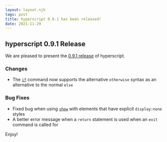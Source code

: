 ```yaml
---
layout: layout.njk
tags: post
title: hyperscript 0.9.1 has been released!
date: 2021-11-29
---
```


## hyperscript 0.9.1 Release

We are pleased to present the
[0.9.1 release](https://unpkg.com/browse/hyperscript.org@0.9.1/)
of hyperscript.

### Changes

* The [`if`](/commands/if/) command now supports the alternative `otherwise` syntax as an alternative to the normal `else`

### Bug Fixes

* Fixed bug when using [`show`](/commands/show) with elements that have explicit `display:none` styles
* A better error message when a `return` statement is used when an `exit` command is called for

Enjoy!

